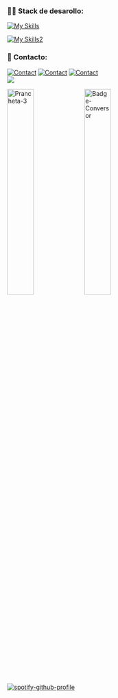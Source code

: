 
<h3 align="left">👨‍💻 Stack de desarollo:</h3>

[![My Skills](https://skillicons.dev/icons?i=js,python,php,kotlin,java&theme=light)](https://skillicons.dev)

[![My Skills2](https://skillicons.dev/icons?i=mysql,mongodb,firebase,sqlite,postgres&theme=light)](https://skillicons.dev)

<h3 align="left">📩 Contacto:</h3>

[![Contact](https://skillicons.dev/icons?i=linkedin&theme=light)](https://linkedin.com/in/sebastiangutierrezs)
[![Contact](https://skillicons.dev/icons?i=instagram&theme=light)](https://instagram.com/_sebastian_ismael)
<a href="mailto:gutierrezs.dev@outlook.com">![Contact](https://skillicons.dev/icons?i=gmail&theme=light)</a><br>
![](https://komarev.com/ghpvc/?username=SebastianIsmaelG&color=brightgreen&style=for-the-badge)

<img src="https://i.ibb.co/sHmJZXy/Prancheta-3.png" alt="Prancheta-3" border="0" style="width:35% !important;">
<img src="https://i.ibb.co/pKHG9dv/Badge-Conversor.png" alt="Badge-Conversor" border="0" style="width:35% !important;">



[![spotify-github-profile](https://spotify-github-profile.kittinanx.com/api/view?uid=il12t91784ppkg0tw3skry8sm&cover_image=true&theme=default&show_offline=false&background_color=121212&interchange=true&bar_color=53b14f&bar_color_cover=true)](https://github.com/kittinan/spotify-github-profile)



